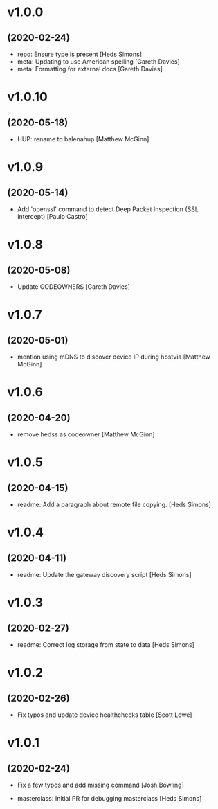 # v1.0.0
## (2020-02-24)

* repo: Ensure type is present [Heds Simons]
* meta: Updating to use American spelling [Gareth Davies]
* meta: Formatting for external docs [Gareth Davies]

# v1.0.10
## (2020-05-18)

* HUP: rename to balenahup [Matthew McGinn]

# v1.0.9
## (2020-05-14)

* Add 'openssl' command to detect Deep Packet Inspection (SSL intercept) [Paulo Castro]

# v1.0.8
## (2020-05-08)

* Update CODEOWNERS [Gareth Davies]

# v1.0.7
## (2020-05-01)

* mention using mDNS to discover device IP during hostvia [Matthew McGinn]

# v1.0.6
## (2020-04-20)

* remove hedss as codeowner [Matthew McGinn]

# v1.0.5
## (2020-04-15)

* readme: Add a paragraph about remote file copying. [Heds Simons]

# v1.0.4
## (2020-04-11)

* readme: Update the gateway discovery script [Heds Simons]

# v1.0.3
## (2020-02-27)

* readme: Correct log storage from state to data [Heds Simons]

# v1.0.2
## (2020-02-26)

* Fix typos and update device healthchecks table [Scott Lowe]

# v1.0.1
## (2020-02-24)

* Fix a few typos and add missing command [Josh Bowling]

* masterclass: Initial PR for debugging masterclass [Heds Simons]
